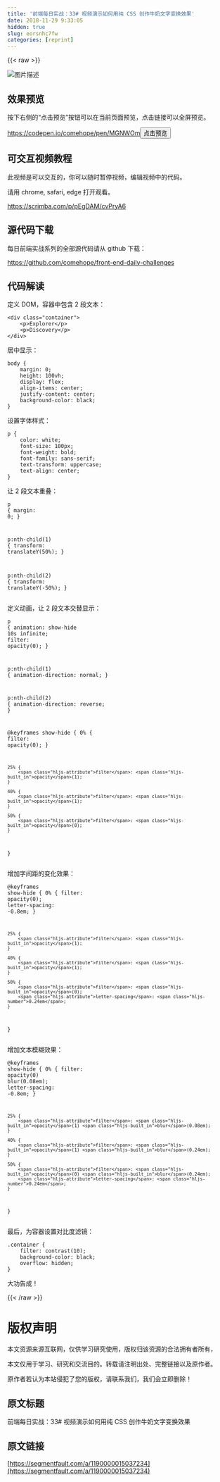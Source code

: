 ```yaml
---
title: '前端每日实战：33# 视频演示如何用纯 CSS 创作牛奶文字变换效果' 
date: 2018-11-29 9:33:05
hidden: true
slug: eorsnhc7fw
categories: [reprint]
---
```


{{< raw >}}

                    
<p><span class="img-wrap"><img data-src="/img/bVbbyss?w=500&amp;h=500" src="https://static.alili.tech/img/bVbbyss?w=500&amp;h=500" alt="&#x56FE;&#x7247;&#x63CF;&#x8FF0;" title="&#x56FE;&#x7247;&#x63CF;&#x8FF0;" style="cursor: pointer; display: inline;"></span></p>
<h2 id="articleHeader0">&#x6548;&#x679C;&#x9884;&#x89C8;</h2>
<p>&#x6309;&#x4E0B;&#x53F3;&#x4FA7;&#x7684;&#x201C;&#x70B9;&#x51FB;&#x9884;&#x89C8;&#x201D;&#x6309;&#x94AE;&#x53EF;&#x4EE5;&#x5728;&#x5F53;&#x524D;&#x9875;&#x9762;&#x9884;&#x89C8;&#xFF0C;&#x70B9;&#x51FB;&#x94FE;&#x63A5;&#x53EF;&#x4EE5;&#x5168;&#x5C4F;&#x9884;&#x89C8;&#x3002;</p>
<p><a href="https://codepen.io/comehope/pen/MGNWOm" rel="nofollow noreferrer" target="_blank">https://codepen.io/comehope/pen/MGNWOm</a><button class="btn btn-xs btn-default ml10 preview" data-url="comehope/pen/MGNWOm" data-typeid="3">&#x70B9;&#x51FB;&#x9884;&#x89C8;</button></p>
<h2 id="articleHeader1">&#x53EF;&#x4EA4;&#x4E92;&#x89C6;&#x9891;&#x6559;&#x7A0B;</h2>
<p>&#x6B64;&#x89C6;&#x9891;&#x662F;&#x53EF;&#x4EE5;&#x4EA4;&#x4E92;&#x7684;&#xFF0C;&#x4F60;&#x53EF;&#x4EE5;&#x968F;&#x65F6;&#x6682;&#x505C;&#x89C6;&#x9891;&#xFF0C;&#x7F16;&#x8F91;&#x89C6;&#x9891;&#x4E2D;&#x7684;&#x4EE3;&#x7801;&#x3002;</p>
<p>&#x8BF7;&#x7528; chrome, safari, edge &#x6253;&#x5F00;&#x89C2;&#x770B;&#x3002;</p>
<p><a href="https://scrimba.com/p/pEgDAM/cvPryA6" rel="nofollow noreferrer" target="_blank">https://scrimba.com/p/pEgDAM/cvPryA6</a></p>
<h2 id="articleHeader2">&#x6E90;&#x4EE3;&#x7801;&#x4E0B;&#x8F7D;</h2>
<p>&#x6BCF;&#x65E5;&#x524D;&#x7AEF;&#x5B9E;&#x6218;&#x7CFB;&#x5217;&#x7684;&#x5168;&#x90E8;&#x6E90;&#x4EE3;&#x7801;&#x8BF7;&#x4ECE; github &#x4E0B;&#x8F7D;&#xFF1A;</p>
<p><a href="https://github.com/comehope/front-end-daily-challenges" rel="nofollow noreferrer" target="_blank">https://github.com/comehope/front-end-daily-challenges</a></p>
<h2 id="articleHeader3">&#x4EE3;&#x7801;&#x89E3;&#x8BFB;</h2>
<p>&#x5B9A;&#x4E49; DOM&#xFF0C;&#x5BB9;&#x5668;&#x4E2D;&#x5305;&#x542B; 2 &#x6BB5;&#x6587;&#x672C;&#xFF1A;</p>
<div class="widget-codetool" style="display:none;">
      <div class="widget-codetool--inner">
      <span class="selectCode code-tool" data-toggle="tooltip" data-placement="top" title="" data-original-title="&#x5168;&#x9009;"></span>
      <span type="button" class="copyCode code-tool" data-toggle="tooltip" data-placement="top" data-clipboard-text="&lt;div class=&quot;container&quot;&gt;
    &lt;p&gt;Explorer&lt;/p&gt;
    &lt;p&gt;Discovery&lt;/p&gt;
&lt;/div&gt;" title="" data-original-title="&#x590D;&#x5236;"></span>
      <span type="button" class="saveToNote code-tool" data-toggle="tooltip" data-placement="top" title="" data-original-title="&#x653E;&#x8FDB;&#x7B14;&#x8BB0;"></span>
      </div>
      </div><pre class="xml hljs"><code class="html"><span class="hljs-tag">&lt;<span class="hljs-name">div</span> <span class="hljs-attr">class</span>=<span class="hljs-string">&quot;container&quot;</span>&gt;</span>
    <span class="hljs-tag">&lt;<span class="hljs-name">p</span>&gt;</span>Explorer<span class="hljs-tag">&lt;/<span class="hljs-name">p</span>&gt;</span>
    <span class="hljs-tag">&lt;<span class="hljs-name">p</span>&gt;</span>Discovery<span class="hljs-tag">&lt;/<span class="hljs-name">p</span>&gt;</span>
<span class="hljs-tag">&lt;/<span class="hljs-name">div</span>&gt;</span></code></pre>
<p>&#x5C45;&#x4E2D;&#x663E;&#x793A;&#xFF1A;</p>
<div class="widget-codetool" style="display:none;">
      <div class="widget-codetool--inner">
      <span class="selectCode code-tool" data-toggle="tooltip" data-placement="top" title="" data-original-title="&#x5168;&#x9009;"></span>
      <span type="button" class="copyCode code-tool" data-toggle="tooltip" data-placement="top" data-clipboard-text="body {
    margin: 0;
    height: 100vh;
    display: flex;
    align-items: center;
    justify-content: center;
    background-color: black;
}" title="" data-original-title="&#x590D;&#x5236;"></span>
      <span type="button" class="saveToNote code-tool" data-toggle="tooltip" data-placement="top" title="" data-original-title="&#x653E;&#x8FDB;&#x7B14;&#x8BB0;"></span>
      </div>
      </div><pre class="css hljs"><code class="css"><span class="hljs-selector-tag">body</span> {
    <span class="hljs-attribute">margin</span>: <span class="hljs-number">0</span>;
    <span class="hljs-attribute">height</span>: <span class="hljs-number">100vh</span>;
    <span class="hljs-attribute">display</span>: flex;
    <span class="hljs-attribute">align-items</span>: center;
    <span class="hljs-attribute">justify-content</span>: center;
    <span class="hljs-attribute">background-color</span>: black;
}</code></pre>
<p>&#x8BBE;&#x7F6E;&#x5B57;&#x4F53;&#x6837;&#x5F0F;&#xFF1A;</p>
<div class="widget-codetool" style="display:none;">
      <div class="widget-codetool--inner">
      <span class="selectCode code-tool" data-toggle="tooltip" data-placement="top" title="" data-original-title="&#x5168;&#x9009;"></span>
      <span type="button" class="copyCode code-tool" data-toggle="tooltip" data-placement="top" data-clipboard-text="p {
    color: white;
    font-size: 100px;
    font-weight: bold;
    font-family: sans-serif;
    text-transform: uppercase;
    text-align: center;
}" title="" data-original-title="&#x590D;&#x5236;"></span>
      <span type="button" class="saveToNote code-tool" data-toggle="tooltip" data-placement="top" title="" data-original-title="&#x653E;&#x8FDB;&#x7B14;&#x8BB0;"></span>
      </div>
      </div><pre class="css hljs"><code class="css"><span class="hljs-selector-tag">p</span> {
    <span class="hljs-attribute">color</span>: white;
    <span class="hljs-attribute">font-size</span>: <span class="hljs-number">100px</span>;
    <span class="hljs-attribute">font-weight</span>: bold;
    <span class="hljs-attribute">font-family</span>: sans-serif;
    <span class="hljs-attribute">text-transform</span>: uppercase;
    <span class="hljs-attribute">text-align</span>: center;
}</code></pre>
<p>&#x8BA9; 2 &#x6BB5;&#x6587;&#x672C;&#x91CD;&#x53E0;&#xFF1A;</p>
<div class="widget-codetool" style="display:none;">
      <div class="widget-codetool--inner">
      <span class="selectCode code-tool" data-toggle="tooltip" data-placement="top" title="" data-original-title="&#x5168;&#x9009;"></span>
      <span type="button" class="copyCode code-tool" data-toggle="tooltip" data-placement="top" data-clipboard-text="p {
    margin: 0;
}

p:nth-child(1) {
    transform: translateY(50%);
}

p:nth-child(2) {
    transform: translateY(-50%);
}" title="" data-original-title="&#x590D;&#x5236;"></span>
      <span type="button" class="saveToNote code-tool" data-toggle="tooltip" data-placement="top" title="" data-original-title="&#x653E;&#x8FDB;&#x7B14;&#x8BB0;"></span>
      </div>
      </div><pre class="css hljs"><code class="css"><span class="hljs-selector-tag">p</span> {
    <span class="hljs-attribute">margin</span>: <span class="hljs-number">0</span>;
}

<span class="hljs-selector-tag">p</span><span class="hljs-selector-pseudo">:nth-child(1)</span> {
    <span class="hljs-attribute">transform</span>: <span class="hljs-built_in">translateY</span>(50%);
}

<span class="hljs-selector-tag">p</span><span class="hljs-selector-pseudo">:nth-child(2)</span> {
    <span class="hljs-attribute">transform</span>: <span class="hljs-built_in">translateY</span>(-50%);
}</code></pre>
<p>&#x5B9A;&#x4E49;&#x52A8;&#x753B;&#xFF0C;&#x8BA9; 2 &#x6BB5;&#x6587;&#x672C;&#x4EA4;&#x66FF;&#x663E;&#x793A;&#xFF1A;</p>
<div class="widget-codetool" style="display:none;">
      <div class="widget-codetool--inner">
      <span class="selectCode code-tool" data-toggle="tooltip" data-placement="top" title="" data-original-title="&#x5168;&#x9009;"></span>
      <span type="button" class="copyCode code-tool" data-toggle="tooltip" data-placement="top" data-clipboard-text="p {
    animation: show-hide 10s infinite;
    filter: opacity(0);
}

p:nth-child(1) {
    animation-direction: normal;
}

p:nth-child(2) {
    animation-direction: reverse;
}

@keyframes show-hide {
    0% {
        filter: opacity(0);
    }

    25% {
        filter: opacity(1);
    }

    40% {
        filter: opacity(1);
    }

    50% {
        filter: opacity(0);
    }
}" title="" data-original-title="&#x590D;&#x5236;"></span>
      <span type="button" class="saveToNote code-tool" data-toggle="tooltip" data-placement="top" title="" data-original-title="&#x653E;&#x8FDB;&#x7B14;&#x8BB0;"></span>
      </div>
      </div><pre class="css hljs"><code class="css"><span class="hljs-selector-tag">p</span> {
    <span class="hljs-attribute">animation</span>: show-hide <span class="hljs-number">10s</span> infinite;
    <span class="hljs-attribute">filter</span>: <span class="hljs-built_in">opacity</span>(0);
}

<span class="hljs-selector-tag">p</span><span class="hljs-selector-pseudo">:nth-child(1)</span> {
    <span class="hljs-attribute">animation-direction</span>: normal;
}

<span class="hljs-selector-tag">p</span><span class="hljs-selector-pseudo">:nth-child(2)</span> {
    <span class="hljs-attribute">animation-direction</span>: reverse;
}

@<span class="hljs-keyword">keyframes</span> show-hide {
    0% {
        <span class="hljs-attribute">filter</span>: <span class="hljs-built_in">opacity</span>(0);
    }

    25% {
        <span class="hljs-attribute">filter</span>: <span class="hljs-built_in">opacity</span>(1);
    }

    40% {
        <span class="hljs-attribute">filter</span>: <span class="hljs-built_in">opacity</span>(1);
    }

    50% {
        <span class="hljs-attribute">filter</span>: <span class="hljs-built_in">opacity</span>(0);
    }
}</code></pre>
<p>&#x589E;&#x52A0;&#x5B57;&#x95F4;&#x8DDD;&#x7684;&#x53D8;&#x5316;&#x6548;&#x679C;&#xFF1A;</p>
<div class="widget-codetool" style="display:none;">
      <div class="widget-codetool--inner">
      <span class="selectCode code-tool" data-toggle="tooltip" data-placement="top" title="" data-original-title="&#x5168;&#x9009;"></span>
      <span type="button" class="copyCode code-tool" data-toggle="tooltip" data-placement="top" data-clipboard-text="@keyframes show-hide {
    0% {
        filter: opacity(0);
        letter-spacing: -0.8em;
    }

    25% {
        filter: opacity(1);
    }

    40% {
        filter: opacity(1);
    }

    50% {
        filter: opacity(0);
        letter-spacing: 0.24em;
    }
}" title="" data-original-title="&#x590D;&#x5236;"></span>
      <span type="button" class="saveToNote code-tool" data-toggle="tooltip" data-placement="top" title="" data-original-title="&#x653E;&#x8FDB;&#x7B14;&#x8BB0;"></span>
      </div>
      </div><pre class="css hljs"><code class="css">@<span class="hljs-keyword">keyframes</span> show-hide {
    0% {
        <span class="hljs-attribute">filter</span>: <span class="hljs-built_in">opacity</span>(0);
        <span class="hljs-attribute">letter-spacing</span>: -<span class="hljs-number">0.8em</span>;
    }

    25% {
        <span class="hljs-attribute">filter</span>: <span class="hljs-built_in">opacity</span>(1);
    }

    40% {
        <span class="hljs-attribute">filter</span>: <span class="hljs-built_in">opacity</span>(1);
    }

    50% {
        <span class="hljs-attribute">filter</span>: <span class="hljs-built_in">opacity</span>(0);
        <span class="hljs-attribute">letter-spacing</span>: <span class="hljs-number">0.24em</span>;
    }
}</code></pre>
<p>&#x589E;&#x52A0;&#x6587;&#x672C;&#x6A21;&#x7CCA;&#x6548;&#x679C;&#xFF1A;</p>
<div class="widget-codetool" style="display:none;">
      <div class="widget-codetool--inner">
      <span class="selectCode code-tool" data-toggle="tooltip" data-placement="top" title="" data-original-title="&#x5168;&#x9009;"></span>
      <span type="button" class="copyCode code-tool" data-toggle="tooltip" data-placement="top" data-clipboard-text="@keyframes show-hide {
    0% {
        filter: opacity(0) blur(0.08em);
        letter-spacing: -0.8em;
    }

    25% {
        filter: opacity(1) blur(0.08em);
    }

    40% {
        filter: opacity(1) blur(0.24em);
    }

    50% {
        filter: opacity(0) blur(0.24em);
        letter-spacing: 0.24em;
    }
}" title="" data-original-title="&#x590D;&#x5236;"></span>
      <span type="button" class="saveToNote code-tool" data-toggle="tooltip" data-placement="top" title="" data-original-title="&#x653E;&#x8FDB;&#x7B14;&#x8BB0;"></span>
      </div>
      </div><pre class="css hljs"><code class="css">@<span class="hljs-keyword">keyframes</span> show-hide {
    0% {
        <span class="hljs-attribute">filter</span>: <span class="hljs-built_in">opacity</span>(0) <span class="hljs-built_in">blur</span>(0.08em);
        <span class="hljs-attribute">letter-spacing</span>: -<span class="hljs-number">0.8em</span>;
    }

    25% {
        <span class="hljs-attribute">filter</span>: <span class="hljs-built_in">opacity</span>(1) <span class="hljs-built_in">blur</span>(0.08em);
    }

    40% {
        <span class="hljs-attribute">filter</span>: <span class="hljs-built_in">opacity</span>(1) <span class="hljs-built_in">blur</span>(0.24em);
    }

    50% {
        <span class="hljs-attribute">filter</span>: <span class="hljs-built_in">opacity</span>(0) <span class="hljs-built_in">blur</span>(0.24em);
        <span class="hljs-attribute">letter-spacing</span>: <span class="hljs-number">0.24em</span>;
    }
}</code></pre>
<p>&#x6700;&#x540E;&#xFF0C;&#x4E3A;&#x5BB9;&#x5668;&#x8BBE;&#x7F6E;&#x5BF9;&#x6BD4;&#x5EA6;&#x6EE4;&#x955C;&#xFF1A;</p>
<div class="widget-codetool" style="display:none;">
      <div class="widget-codetool--inner">
      <span class="selectCode code-tool" data-toggle="tooltip" data-placement="top" title="" data-original-title="&#x5168;&#x9009;"></span>
      <span type="button" class="copyCode code-tool" data-toggle="tooltip" data-placement="top" data-clipboard-text=".container {
    filter: contrast(10);
    background-color: black;
    overflow: hidden;
}" title="" data-original-title="&#x590D;&#x5236;"></span>
      <span type="button" class="saveToNote code-tool" data-toggle="tooltip" data-placement="top" title="" data-original-title="&#x653E;&#x8FDB;&#x7B14;&#x8BB0;"></span>
      </div>
      </div><pre class="css hljs"><code class="css"><span class="hljs-selector-class">.container</span> {
    <span class="hljs-attribute">filter</span>: <span class="hljs-built_in">contrast</span>(10);
    <span class="hljs-attribute">background-color</span>: black;
    <span class="hljs-attribute">overflow</span>: hidden;
}</code></pre>
<p>&#x5927;&#x529F;&#x544A;&#x6210;&#xFF01;</p>

                
{{< /raw >}}

# 版权声明
本文资源来源互联网，仅供学习研究使用，版权归该资源的合法拥有者所有，

本文仅用于学习、研究和交流目的。转载请注明出处、完整链接以及原作者。

原作者若认为本站侵犯了您的版权，请联系我们，我们会立即删除！

## 原文标题
前端每日实战：33# 视频演示如何用纯 CSS 创作牛奶文字变换效果

## 原文链接
[https://segmentfault.com/a/1190000015037234](https://segmentfault.com/a/1190000015037234)

